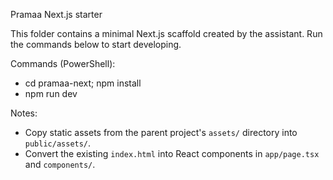 Pramaa Next.js starter

This folder contains a minimal Next.js scaffold created by the assistant. Run the commands below to start developing.

Commands (PowerShell):
- cd pramaa-next; npm install
- npm run dev

Notes:
- Copy static assets from the parent project's `assets/` directory into `public/assets/`.
- Convert the existing `index.html` into React components in `app/page.tsx` and `components/`.
